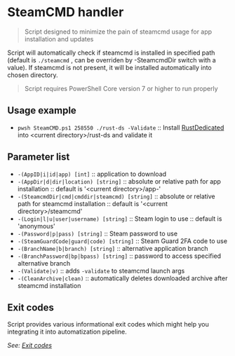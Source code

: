 # SteamCMD handler

> Script designed to minimize the pain of steamcmd usage for app installation and updates

Script will automatically check if steamcmd is installed in specified path (default is `./steamcmd` , can be overriden by -SteamcmdDir switch with a value). If steamcmd is not present, it will be installed automatically into chosen directory.

> Script requires PowerShell Core version 7 or higher to run properly

## Usage example

  - `pwsh SteamCMD.ps1 258550 ./rust-ds -Validate` :: Install [RustDedicated][rust_ds_guide] into \<current directory>/rust-ds and validate it

## Parameter list

  - `-(AppID|i|id|app) [int]` :: application to download
  - `-(AppDir|d|dir|location) [string]` :: absolute or relative path for app installation :: default is '\<current directory>/app-<appid>'
  - `-(SteamcmdDir|cmd|cmddir|steamcmd) [string]` :: absolute or relative path for steamcmd installation :: default is '\<current directory>/steamcmd'
  - `-(Login|l|u|user|username) [string]` :: Steam login to use :: default is 'anonymous'
  - `-(Password|p|pass) [string]` :: Steam password to use
  - `-(SteamGuardCode|guard|code) [string]` :: Steam Guard 2FA code to use
  - `-(BranchName|b|branch) [string]` :: alternative application branch
  - `-(BranchPassword|bp|bpass) [string]` :: password to access specified alternative branch
  - `-(Validate|v)` :: adds `-validate` to steamcmd launch args
  - `-(CleanArchive|clean)` :: automatically deletes downloaded archive after steamcmd installation

## Exit codes

Script provides various informational exit codes which might help you integrating it into automatization pipeline.

*See: [Exit codes](exitcodes.yml)*

[rust_ds_guide]: https://developer.valvesoftware.com/wiki/Rust_Dedicated_Server
